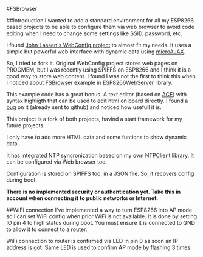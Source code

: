 #FSBrowser

##Introduction
I wanted to add a standard environment for all my ESP8266 based projects to be able to configure them via web browser to avoid code editing when I need to change some settings like SSID, password, etc.

I found [John Lassen's WebConfig project](http://www.john-lassen.de/index.php/projects/esp-8266-arduino-ide-webconfig) to almost fit my needs. It uses a simple but powerful web interface with dynamic data using [microAJAX](https://code.google.com/archive/p/microajax/).

So, I tried to fork it. Original WebConfig project stores web pages on PROGMEM, but I was recently using SPIFFS on ESP8266 and I think it is a good way to store web content. I found I was not the first to think this when I noticed about [FSBrowser](https://github.com/esp8266/Arduino/tree/master/libraries/ESP8266WebServer/examples/FSBrowser) example in [ESP8266WebServer](https://github.com/esp8266/Arduino/tree/master/libraries/ESP8266WebServer) library. 

This example code has a great bonus. A text editor (based on [ACE](https://ace.c9.io/)) with syntax highligth that can be used to edit html on board directly. I found a [bug](https://github.com/esp8266/Arduino/pull/1771) on it (already sent to github) and noticed how usefull it is.

This project is a fork of both projects, havind a start framework for my future projects.

I only have to add more HTML data and some funtions to show dynamic data.

It has integrated NTP syncronization based on my own [NTPClient library](https://github.com/gmag11/NtpClient). It can be configured via Web browser too.

Configuration is stored on SPIFFS too, in a JSON file. So, it recovers config during boot.

**There is no implemented security or authentication yet. Take this in account when connecting it to public networks or Internet.**

##WiFi connection
I've implemented a way to turn ESP8266 into AP mode so I can set WiFi config when prior WiFi is not available. It is done by setting IO pin 4 to high status during boot. You must ensure it is connected to GND to allow it to connect to a router.

WiFi connection to router is confirmed via LED in pin 0 as soon an IP address is got. Same LED is used to confirm AP mode by flashing 3 times.

